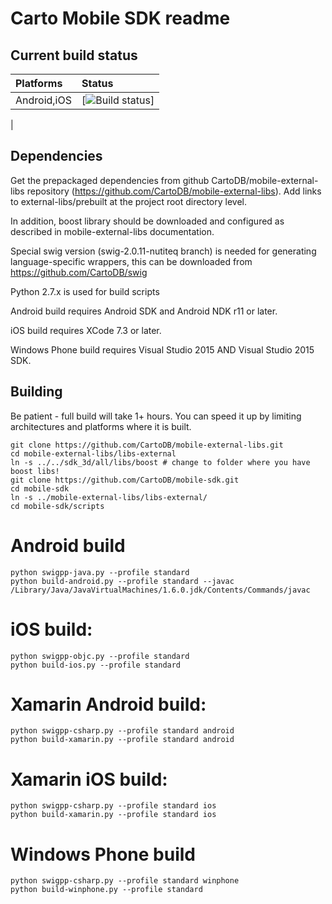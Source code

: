 # Carto Mobile SDK readme

## Current build status

| Platforms   | Status |
|:------------|:-------|
| Android,iOS | [![Build status](https://api.travis-ci.com/CartoDB/mobile-sdk.svg?token=uvhfAb9wpUzphV39sAwP&branch=master)] |
|

## Dependencies
Get the prepackaged dependencies from github CartoDB/mobile-external-libs
repository (https://github.com/CartoDB/mobile-external-libs). Add links
to external-libs/prebuilt at the project root directory level.

In addition, boost library should be downloaded and configured as described
in mobile-external-libs documentation.

Special swig version (swig-2.0.11-nutiteq branch) is needed for generating 
language-specific wrappers, this can be downloaded from https://github.com/CartoDB/swig

Python 2.7.x is used for build scripts

Android build requires Android SDK and Android NDK r11 or later.

iOS build requires XCode 7.3 or later.

Windows Phone build requires Visual Studio 2015 AND Visual Studio 2015 SDK.

## Building

Be patient - full build will take 1+ hours. You can speed it up by limiting architectures and platforms where it is built.

```
git clone https://github.com/CartoDB/mobile-external-libs.git
cd mobile-external-libs/libs-external
ln -s ../../sdk_3d/all/libs/boost # change to folder where you have boost libs!
git clone https://github.com/CartoDB/mobile-sdk.git
cd mobile-sdk
ln -s ../mobile-external-libs/libs-external/
cd mobile-sdk/scripts
```

# Android build 
```
python swigpp-java.py --profile standard
python build-android.py --profile standard --javac /Library/Java/JavaVirtualMachines/1.6.0.jdk/Contents/Commands/javac
```

# iOS build:
```
python swigpp-objc.py --profile standard
python build-ios.py --profile standard
```

# Xamarin Android build:
```
python swigpp-csharp.py --profile standard android
python build-xamarin.py --profile standard android
```

# Xamarin iOS build:
```
python swigpp-csharp.py --profile standard ios
python build-xamarin.py --profile standard ios
```

# Windows Phone build
```
python swigpp-csharp.py --profile standard winphone
python build-winphone.py --profile standard
```
